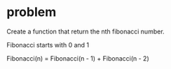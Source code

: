 # problem

Create a function that return the nth fibonacci number.

Fibonacci starts with 0 and 1

Fibonacci(n) = Fibonacci(n - 1) + Fibonacci(n - 2)